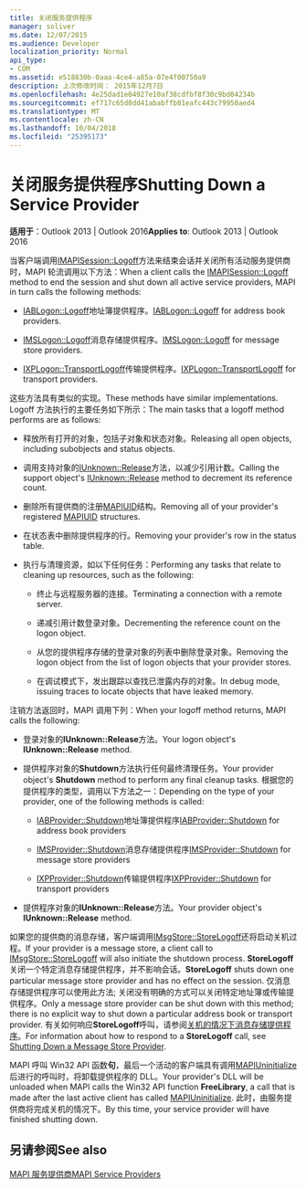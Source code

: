 ```yaml
---
title: 关闭服务提供程序
manager: soliver
ms.date: 12/07/2015
ms.audience: Developer
localization_priority: Normal
api_type:
- COM
ms.assetid: e518830b-0aaa-4ce4-a85a-07e4f00750a9
description: 上次修改时间： 2015年12月7日
ms.openlocfilehash: 4e25dad1e04927e10af38cdfbf8f30c9bd04234b
ms.sourcegitcommit: ef717c65d8dd41ababffb01eafc443c79950aed4
ms.translationtype: MT
ms.contentlocale: zh-CN
ms.lasthandoff: 10/04/2018
ms.locfileid: "25395173"
---
```

# <a name="shutting-down-a-service-provider"></a><span data-ttu-id="92296-103">关闭服务提供程序</span><span class="sxs-lookup"><span data-stu-id="92296-103">Shutting Down a Service Provider</span></span>

 
  
<span data-ttu-id="92296-104">**适用于**：Outlook 2013 | Outlook 2016</span><span class="sxs-lookup"><span data-stu-id="92296-104">**Applies to**: Outlook 2013 | Outlook 2016</span></span> 
  
<span data-ttu-id="92296-105">当客户端调用[IMAPISession::Logoff](imapisession-logoff.md)方法来结束会话并关闭所有活动服务提供商时，MAPI 轮流调用以下方法：</span><span class="sxs-lookup"><span data-stu-id="92296-105">When a client calls the [IMAPISession::Logoff](imapisession-logoff.md) method to end the session and shut down all active service providers, MAPI in turn calls the following methods:</span></span> 
  
- <span data-ttu-id="92296-106">[IABLogon::Logoff](iablogon-logoff.md)地址簿提供程序。</span><span class="sxs-lookup"><span data-stu-id="92296-106">[IABLogon::Logoff](iablogon-logoff.md) for address book providers.</span></span> 
    
- <span data-ttu-id="92296-107">[IMSLogon::Logoff](imslogon-logoff.md)消息存储提供程序。</span><span class="sxs-lookup"><span data-stu-id="92296-107">[IMSLogon::Logoff](imslogon-logoff.md) for message store providers.</span></span> 
    
- <span data-ttu-id="92296-108">[IXPLogon::TransportLogoff](ixplogon-transportlogoff.md)传输提供程序。</span><span class="sxs-lookup"><span data-stu-id="92296-108">[IXPLogon::TransportLogoff](ixplogon-transportlogoff.md) for transport providers.</span></span> 
    
<span data-ttu-id="92296-109">这些方法具有类似的实现。</span><span class="sxs-lookup"><span data-stu-id="92296-109">These methods have similar implementations.</span></span> <span data-ttu-id="92296-110">Logoff 方法执行的主要任务如下所示：</span><span class="sxs-lookup"><span data-stu-id="92296-110">The main tasks that a logoff method performs are as follows:</span></span>
  
- <span data-ttu-id="92296-111">释放所有打开的对象，包括子对象和状态对象。</span><span class="sxs-lookup"><span data-stu-id="92296-111">Releasing all open objects, including subobjects and status objects.</span></span>
    
- <span data-ttu-id="92296-112">调用支持对象的[IUnknown::Release](https://msdn.microsoft.com/library/4b494c6f-f0ee-4c35-ae45-ed956f40dc7a%28Office.15%29.aspx)方法，以减少引用计数。</span><span class="sxs-lookup"><span data-stu-id="92296-112">Calling the support object's [IUnknown::Release](https://msdn.microsoft.com/library/4b494c6f-f0ee-4c35-ae45-ed956f40dc7a%28Office.15%29.aspx) method to decrement its reference count.</span></span> 
    
- <span data-ttu-id="92296-113">删除所有提供商的注册[MAPIUID](mapiuid.md)结构。</span><span class="sxs-lookup"><span data-stu-id="92296-113">Removing all of your provider's registered [MAPIUID](mapiuid.md) structures.</span></span> 
    
- <span data-ttu-id="92296-114">在状态表中删除提供程序的行。</span><span class="sxs-lookup"><span data-stu-id="92296-114">Removing your provider's row in the status table.</span></span>
    
- <span data-ttu-id="92296-115">执行与清理资源，如以下任何任务：</span><span class="sxs-lookup"><span data-stu-id="92296-115">Performing any tasks that relate to cleaning up resources, such as the following:</span></span>
    
  - <span data-ttu-id="92296-116">终止与远程服务器的连接。</span><span class="sxs-lookup"><span data-stu-id="92296-116">Terminating a connection with a remote server.</span></span>
    
  - <span data-ttu-id="92296-117">递减引用计数登录对象。</span><span class="sxs-lookup"><span data-stu-id="92296-117">Decrementing the reference count on the logon object.</span></span>
    
  - <span data-ttu-id="92296-118">从您的提供程序存储的登录对象的列表中删除登录对象。</span><span class="sxs-lookup"><span data-stu-id="92296-118">Removing the logon object from the list of logon objects that your provider stores.</span></span>
    
  - <span data-ttu-id="92296-119">在调试模式下，发出跟踪以查找已泄露内存的对象。</span><span class="sxs-lookup"><span data-stu-id="92296-119">In debug mode, issuing traces to locate objects that have leaked memory.</span></span>
    
<span data-ttu-id="92296-120">注销方法返回时，MAPI 调用下列：</span><span class="sxs-lookup"><span data-stu-id="92296-120">When your logoff method returns, MAPI calls the following:</span></span>
  
- <span data-ttu-id="92296-121">登录对象的**IUnknown::Release**方法。</span><span class="sxs-lookup"><span data-stu-id="92296-121">Your logon object's **IUnknown::Release** method.</span></span> 
    
- <span data-ttu-id="92296-122">提供程序对象的**Shutdown**方法执行任何最终清理任务。</span><span class="sxs-lookup"><span data-stu-id="92296-122">Your provider object's **Shutdown** method to perform any final cleanup tasks.</span></span> <span data-ttu-id="92296-123">根据您的提供程序的类型，调用以下方法之一：</span><span class="sxs-lookup"><span data-stu-id="92296-123">Depending on the type of your provider, one of the following methods is called:</span></span> 
    
  - <span data-ttu-id="92296-124">[IABProvider::Shutdown](iabprovider-shutdown.md)地址簿提供程序</span><span class="sxs-lookup"><span data-stu-id="92296-124">[IABProvider::Shutdown](iabprovider-shutdown.md) for address book providers</span></span> 
    
  - <span data-ttu-id="92296-125">[IMSProvider::Shutdown](imsprovider-shutdown.md)消息存储提供程序</span><span class="sxs-lookup"><span data-stu-id="92296-125">[IMSProvider::Shutdown](imsprovider-shutdown.md) for message store providers</span></span> 
    
  - <span data-ttu-id="92296-126">[IXPProvider::Shutdown](ixpprovider-shutdown.md)传输提供程序</span><span class="sxs-lookup"><span data-stu-id="92296-126">[IXPProvider::Shutdown](ixpprovider-shutdown.md) for transport providers</span></span> 
    
- <span data-ttu-id="92296-127">提供程序对象的**IUnknown::Release**方法。</span><span class="sxs-lookup"><span data-stu-id="92296-127">Your provider object's **IUnknown::Release** method.</span></span> 
    
<span data-ttu-id="92296-128">如果您的提供商的消息存储，客户端调用[IMsgStore::StoreLogoff](imsgstore-storelogoff.md)还将启动关机过程。</span><span class="sxs-lookup"><span data-stu-id="92296-128">If your provider is a message store, a client call to [IMsgStore::StoreLogoff](imsgstore-storelogoff.md) will also initiate the shutdown process.</span></span> <span data-ttu-id="92296-129">**StoreLogoff**关闭一个特定消息存储提供程序，并不影响会话。</span><span class="sxs-lookup"><span data-stu-id="92296-129">**StoreLogoff** shuts down one particular message store provider and has no effect on the session.</span></span> <span data-ttu-id="92296-130">仅消息存储提供程序可以使用此方法; 关闭没有明确的方式可以关闭特定地址簿或传输提供程序。</span><span class="sxs-lookup"><span data-stu-id="92296-130">Only a message store provider can be shut down with this method; there is no explicit way to shut down a particular address book or transport provider.</span></span> <span data-ttu-id="92296-131">有关如何响应**StoreLogoff**呼叫，请参阅[关机的情况下消息存储提供程序](shutting-down-a-message-store-provider.md)。</span><span class="sxs-lookup"><span data-stu-id="92296-131">For information about how to respond to a **StoreLogoff** call, see [Shutting Down a Message Store Provider](shutting-down-a-message-store-provider.md).</span></span>
  
<span data-ttu-id="92296-132">MAPI 呼叫 Win32 API 函数**句**，最后一个活动的客户端具有调用[MAPIUninitialize](mapiuninitialize.md)后进行的呼叫时，将卸载提供程序的 DLL。</span><span class="sxs-lookup"><span data-stu-id="92296-132">Your provider's DLL will be unloaded when MAPI calls the Win32 API function **FreeLibrary**, a call that is made after the last active client has called [MAPIUninitialize](mapiuninitialize.md).</span></span> <span data-ttu-id="92296-133">此时，由服务提供商将完成关机的情况下。</span><span class="sxs-lookup"><span data-stu-id="92296-133">By this time, your service provider will have finished shutting down.</span></span> 
  
## <a name="see-also"></a><span data-ttu-id="92296-134">另请参阅</span><span class="sxs-lookup"><span data-stu-id="92296-134">See also</span></span>



[<span data-ttu-id="92296-135">MAPI 服务提供商</span><span class="sxs-lookup"><span data-stu-id="92296-135">MAPI Service Providers</span></span>](mapi-service-providers.md)

